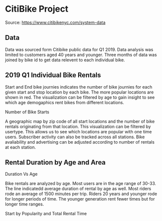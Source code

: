# CitiBike Project

Source: https://www.citibikenyc.com/system-data 

## Data

Data was sourced form Citibike public data for Q1 2019. Data analysis was limited to customers aged 40 years and younger. Three months of  data was joined by bike id to get data relevent to each individual bike. 

## 2019 Q1 Individual Bike Rentals

Start and End bike journies indicates the number of bike journies for each given start and stop location by each bike. The more popular locations are shown in red. The visualization can be filtered by age to gain insight to see which age demogaphics rent bikes from different locations. 

Number of Bike Starts

A geographic map by zip code of all start locations and the number of bike rentals originating from that location. This visualization can be filtered by usertype. This allows us to see which locations are popular with one time users. Subscriber activity can also be tracked across all stations. Bike avaliability and advertising can be adjusted according to number of rentals at each station. 

## Rental Duration by Age and Area

Duration Vs Age

Bike rentals are analyzed by age. Most users are in the age range of 30-33. The line indicatedd average duration of rental by age as well. Most riders rode an average of 1500 minutes per trip. Riders 20 years and younger rode for longer periods of time. The younger generation rent fewer times but for longer time ranges. 

Start by Popularity and Total Rental Time 



